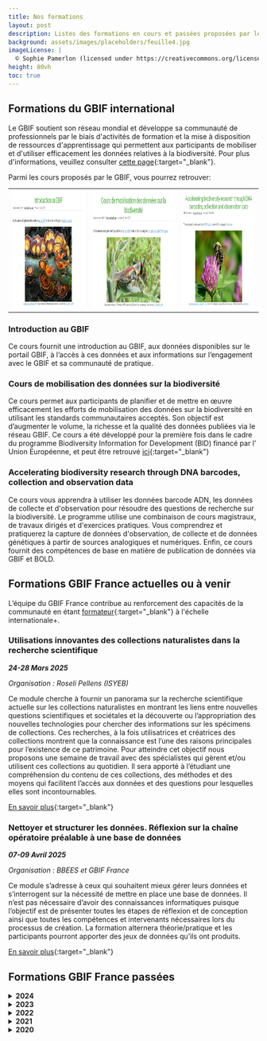 ```yaml
---
title: Nos formations
layout: post
description: Listes des formations en cours et passées proposées par le GBIF France
background: assets/images/placeholders/feuille4.jpg
imageLicense: |
  © Sophie Pamerlon (licensed under https://creativecommons.org/licenses/by-sa/4.0/)
height: 80vh
toc: true
---
```



## Formations du GBIF international

Le GBIF soutient son réseau mondial et développe sa communauté de professionnels par le biais d'activités de formation et la mise à disposition de ressources d'apprentissage qui permettent aux participants de mobiliser et d'utiliser efficacement les données relatives à la biodiversité. Pour plus d'informations, veuillez consulter [cette page](https://www.gbif.org/fr/training){:target="_blank"}.

Parmi les cours proposés par le GBIF, vous pourrez retrouver: 
<table>
<tr><td style="width: 32%;"><a href="https://docs.gbif.org/course-introduction-to-gbif/fr/" target="_blank"><img  style="width: 100%; height: 240px;" src="/assets/images/documents/Introduction.png" alt="Cours introduction" ></a></td>

<td style="width: 36%;" ><a href="https://docs.gbif.org/course-data-mobilization/fr/" target="_blank"><img style="width: 100%; height: 240px;" src="/assets/images/documents/Mobilisation.png"  alt="Cours Mobilisaton" ></a></td>

<td style="width: 36%;"><a href="https://docs.gbif.org/course-dna-barcoding/en/index.en.html" target="_blank"><img style="width: 100%; height: 240px;" src="/assets/images/documents/DNA_course.png"  alt="Cours ADN" ></a></td>
</tr>
</table >

### Introduction au GBIF

Ce cours fournit une introduction au GBIF, aux données disponibles sur le portail GBIF, à l’accès à ces données et aux informations sur l’engagement avec le GBIF et sa communauté de pratique.

### Cours de mobilisation des données sur la biodiversité

Ce cours permet aux participants de planifier et de mettre en œuvre efficacement les efforts de mobilisation des données sur la biodiversité en utilisant les standards communautaires acceptés. Son objectif est d’augmenter le volume, la richesse et la qualité des données publiées via le réseau GBIF. Ce cours a été développé pour la première fois dans le cadre du programme Biodiversity Information for Development (BID) financé par l’ Union Européenne, et peut être retrouvé [ici](https://docs.gbif.org/course-data-mobilization/fr/){:target="_blank"}


### Accelerating biodiversity research through DNA barcodes, collection and observation data

Ce cours vous apprendra à utiliser les données barcode ADN, les données de collecte et d'observation pour résoudre des questions de recherche sur la biodiversité. Le programme utilise une combinaison de cours magistraux, de travaux dirigés et d'exercices pratiques. Vous comprendrez et pratiquerez la capture de données d'observation, de collecte et de données génétiques à partir de sources analogiques et numériques. Enfin, ce cours fournit des compétences de base en matière de publication de données via GBIF et BOLD.

## Formations GBIF France actuelles ou à venir

L’équipe du GBIF France contribue au renforcement des capacités de la communauté en étant [formateur](https://www.gbif.org/mentors){:target="_blank"} à l'échelle internationale+.


### Utilisations innovantes des collections naturalistes dans la recherche scientifique
***24-28 Mars 2025***

_Organisation : Roseli Pellens (ISYEB)_ 

Ce module cherche à fournir un panorama sur la recherche scientifique actuelle sur les collections naturalistes
en montrant les liens entre nouvelles questions scientifiques et sociétales et la découverte
ou l’appropriation des nouvelles technologies pour chercher des informations sur les
spécimens de collections. Ces recherches, à la fois utilisatrices et créatrices des
collections montrent que la connaissance est l’une des raisons principales pour l’existence
de ce patrimoine. Pour atteindre cet objectif nous proposons une semaine de travail avec
des spécialistes qui gèrent et/ou utilisent ces collections au quotidien. Il sera apporté à
l’étudiant une compréhension du contenu de ces collections, des méthodes et des
moyens qui facilitent l’accès aux données et des questions pour lesquelles elles sont
incontournables.

[En savoir plus](https://formation.mnhn.fr/doctorat/pendant-these/formations-2721){:target="_blank"}

### Nettoyer et structurer les données. Réflexion sur la chaîne opératoire préalable à une base de données
***07-09 Avril 2025*** 

_Organisation : BBEES et GBIF France_

Ce module s’adresse à ceux qui souhaitent mieux gérer leurs données et s’interrogent sur
la nécessité de mettre en place une base de données. Il n’est pas nécessaire d’avoir des
connaissances informatiques puisque l’objectif est de présenter toutes les étapes de
réflexion et de conception ainsi que toutes les compétences et intervenants nécessaires
lors du processus de création. La formation alternera théorie/pratique et les participants
pourront apporter des jeux de données qu’ils ont produits.

[En savoir plus](https://formation.mnhn.fr/doctorat/pendant-these/formations-2721){:target="_blank"}



## Formations GBIF France passées

<details>
  <summary><b>2024</b></summary>
  <ul>
    <li>04-08 Novembre 2024: La donnée en biodiversité : de l’acquisition à l’ouverture (organisé par la FRB-Cesab). <a href="https://www.fondationbiodiversite.fr/evenement/frb-cesab-la-donnee-en-biodiversite-de-lacquisition-a-louverture-2024/" target="_blank"> En savoir plus</a></li>
    <li>22-24 Avril 2024: Nettoyer et structurer les données. Réflexion sur la chaîne opératoire préalable à une base de données.</li>
    <li>02 Avril 2024 : Partager les {méta}données et publication de data papers en biodiversité, par le PNDB et le GBIF France. <a href="https://printempsdeladonnee.fr/events/webinaire-partager-les-metadonnees-et-publication-de-data-papers-en-biodiversite/" target="_blank"> En savoir plus</a></li>
  </ul>
  <br>
</details>

<details>
  <summary><b>2023</b></summary>
  <ul>
    <li>21-22 Novembre 2023 : Séminaire scientifique du PNDB <a href="https://sciencepndb.sciencesconf.org/" target="_blank"> En savoir plus</a></li>
    <li>20-22 Mars 2023 : Nettoyer et structurer les données. Réflexion sur la chaîne opératoire préalable à une base de données</li>
  </ul>
  <br>
</details>

<details>
  <summary><b>2022</b></summary>
  <ul>
    <li>22-26 Août 2022 : « Données : Organisation, Nettoyage, Normes et plus appliquées à l’Écologie marinE au Sud ». <a href="https://www.ird.fr/atelier-de-formation-psf-donnees-nosy-be-2022" target="_blank"> En savoir plus</a></li>
    <li>18-22 Juillet 2022 : Formation sur la qualité des données et les data papers dans le cadre du projet BID en Côte-d'Ivoire <a href="https://www.gbif.org/project/BID-AF2020-128-NAC/mobilization-and-strengthening-of-biodiversity-data-supporting-sustainable-development-in-cote-divoire" target="_blank"> En savoir plus</a></li>
    <li>16-26 Mai 2022 : Atelier de formation et de prise en main de la plateforme régionale.</li>
    <li>01-03 Février 2022 :Première session de formation et d'échanges dans le cadre du projet Biodiversity Information for Development (BID).<a href="https://www.gbif.org/fr/project/BID-AF2020-040-REG/progress-towards-a-regional-data-platform-of-west-and-central-african-herbaria" target="_blank"> En savoir plus</a></li>
    <li>10-14 Janvier 2022 : Formation en ligne sur la qualité et la publication des données de biodiversité, dans le cadre du projet de renforcement des capacités (CESP) entre le GBIF Bénin, le GBIF Cameroun et le GBIF France.</li>
  </ul>
  <br>
</details>

<details>
  <summary><b>2021</b></summary>
  <ul>
    <li>18-21 Mai 2021 : Formation en ligne sur la mobilisation des données de biodiversité, à l'intention des projets financés par le programme BID.</li>
    <li>27 Janvier 2021: Encourager les acteurs du secteur privé à partager leurs données de biodiversité via le réseau mondial GBIF.<a href="https://youtu.be/vH3ZPSUoD1k" target="_blank"> Lien vidéo</a> </li>
  </ul>
  <br>
</details>

<details>
  <summary><b>2020</b></summary>
  <ul>
    <li>09-12 Mars 2020 : Nettoyer et structurer les données. Réflexion sur la chaîne opératoire préalable à une base de données</li>
    <li>21-24 Juillet 2020 : Data Mobilization Workshop for Asia 2020. <a href="https://www.gbif.org/event/BoAe3g7KjGeJUzC3oxs9v/data-mobilization-workshop-for-asia-2020" target="_blank">En savoir plus</a></li>
  </ul>
  <br>
</details>

